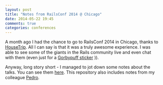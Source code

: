 ```yaml
---
layout: post
title: "Notes from RailsConf 2014 @ Chicago"
date: 2014-05-22 19:45
comments: true
categories: conferences
---
```


A month ago I had the chance to go to RailsConf 2014 in Chicago, thanks to [HouseTrip](http://housetrip.com). All I can say is that it was a truly awesome experience. I was able to see some of the giants in the Rails community live and even chat with them (even just for a [Gorbypuff sticker](http://f.cl.ly/items/1Q3q151C3T3f2T1J0o0k/Screen%20Shot%202014-08-22%20at%207.55.25%20PM.png)
)).

Anyway, long story short - I managed to jot down some notes about the talks. You can see them [here](https://github.com/adamof/railsconf_2014). This repository also includes notes from my colleague [Pedro](https://github.com/pedrocunha).
